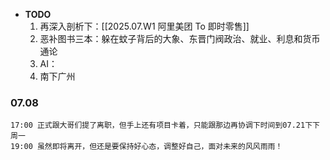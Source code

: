 
-  **TODO**
	1.  再深入剖析下：[[2025.07.W1 阿里美团 To 即时零售]] 
	2.  恶补图书三本：躲在蚊子背后的大象、东晋门阀政治、就业、利息和货币通论
	3.  AI：
	4.  南下广州

### 07.08

	17:00 正式跟大哥们提了离职，但手上还有项目卡着，只能跟那边再协调下时间到07.21下下周一
	19:00 虽然即将离开，但还是要保持好心态，调整好自己，面对未来的风风雨雨！



